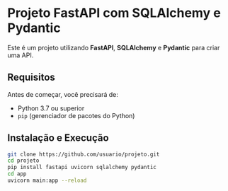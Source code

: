 # Projeto FastAPI com SQLAlchemy e Pydantic

Este é um projeto utilizando **FastAPI**, **SQLAlchemy** e **Pydantic** para criar uma API.

## Requisitos

Antes de começar, você precisará de:

- Python 3.7 ou superior
- `pip` (gerenciador de pacotes do Python)

## Instalação e Execução

```bash
git clone https://github.com/usuario/projeto.git
cd projeto
pip install fastapi uvicorn sqlalchemy pydantic
cd app
uvicorn main:app --reload

